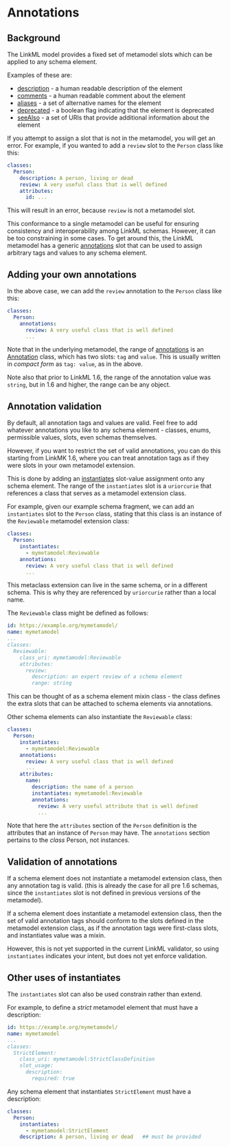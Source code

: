 # Annotations

## Background

The LinkML model provides a fixed set of metamodel slots which can be applied to any schema element.

Examples of these are:

* [description](https://w3id.org/linkml/description) - a human readable description of the element
* [comments](https://w3id.org/linkml/comments) - a human readable comment about the element
* [aliases](https://w3id.org/linkml/aliases) - a set of alternative names for the element
* [deprecated](https://w3id.org/linkml/deprecated) - a boolean flag indicating that the element is deprecated
* [seeAlso](https://w3id.org/linkml/seeAlso) - a set of URIs that provide additional information about the element

If you attempt to assign a slot that is not in the metamodel, you will get an error. For example,
if you wanted to add a `review` slot to the `Person` class like this:

```yaml
classes:
  Person:
    description: A person, living or dead
    review: A very useful class that is well defined
    attributes:
      id: ...
```

This will result in an error, because `review` is not a metamodel slot.

This conformance to a single metamodel can be useful for ensuring consistency and interoperability
among LinkML schemas. However, it can be too constraining in some cases. To get around this,
the LinkML metamodel has a generic [annotations](https://w3id.org/linkml/annotations) slot that can be used
to assign arbitrary tags and values to any schema element.

## Adding your own annotations

In the above case, we can add the `review` annotation to the `Person` class like this:

```yaml
classes:
  Person:
    annotations:
      review: A very useful class that is well defined
      ...
```

Note that in the underlying metamodel, the range of [annotations](https://w3id.org/linkml/annotations) is
an [Annotation](https://w3id.org/linkml/Annotation) class, which has two slots: `tag` and `value`. This is
usually written in *compact form* as `tag: value`, as in the above.

Note also that prior to LinkML 1.6, the range of the annotation value was `string`, but in 1.6 and higher,
the range can be any object.

## Annotation validation

By default, all annotation tags and values are valid. Feel free to add whatever annotations you like
to any schema element - classes, enums, permissible values, slots, even schemas themselves.

However, if you want to restrict the set of valid annotations, you can do this starting from LinkMK 1.6,
where you can treat annotation tags as if they were slots in your own metamodel extension.

This is done by adding an [instantiates](https://w3id.org/linkml/instantiates) slot-value assignment onto any schema element. The range of
the `instantiates` slot is a `uriorcurie` that references a class that serves as a metamodel extension class.

For example, given our example schema fragment, we can add an `instantiates` slot to the `Person` class,
stating that this class is an instance of the `Reviewable` metamodel extension class:

```yaml
classes:
  Person:
    instantiates: 
      - mymetamodel:Reviewable
    annotations:
      review: A very useful class that is well defined
      ...
```

This metaclass extension can live in the same schema, or in a different schema. This is why they are referenced
by `uriorcurie` rather than a local name.

The `Reviewable` class might be defined as follows:

```yaml
id: https://example.org/mymetamodel/
name: mymetamodel
...
classes:
  Reviewable:
    class_uri: mymetamodel:Reviewable
    attributes:
      review:
        description: an expert review of a schema element
        range: string
```

This can be thought of as a schema element mixin class - the class defines the extra slots that can be
attached to schema elements via annotations.

Other schema elements can also instantiate the `Reviewable` class:

```yaml
classes:
  Person:
    instantiates: 
      - mymetamodel:Reviewable
    annotations:
      review: A very useful class that is well defined
      ...
    attributes:
      name:
        description: the name of a person
        instantiates: mymetamodel:Reviewable
        annotations:
          review: A very useful attribute that is well defined
          ...
```

Note that here the `attributes` section of the `Person` definition is the attributes that an
instance of `Person` may have. The `annotations` section pertains to the *class* Person, not instances.

## Validation of annotations

If a schema element does not instantiate a metamodel extension class, then any annotation tag is valid.
(this is already the case for all pre 1.6 schemas, since the `instantiates` slot is not defined in previous
versions of the metamodel).

If a schema element does instantiate a metamodel extension class, then the set of valid annotation tags
should conform to the slots defined in the metamodel extension class, as if the annotation tags were
first-class slots, and instantiates value was a mixin.

However, this is not yet supported in the current LinkML validator, so using `instantiates` indicates your
intent, but does not yet enforce validation.

## Other uses of instantiates

The `instantiates` slot can also be used constrain rather than extend.

For example, to define a *strict* metamodel element that must have a description:

```yaml
id: https://example.org/mymetamodel/
name: mymetamodel
...
classes:
  StrictElement:
    class_uri: mymetamodel:StrictClassDefinition
    slot_usage:
      description:
        required: true
```

Any schema element that instantiates `StrictElement` must have a description:

```yaml
classes:
  Person:
    instantiates: 
      - mymetamodel:StrictElement
    description: A person, living or dead   ## must be provided
```

